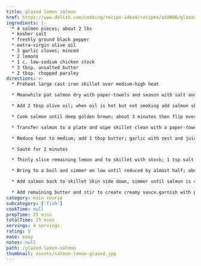 ```yaml
---
title: glazed lemon salmon
href: https://www.delish.com/cooking/recipe-ideas/recipes/a50886/glazed-lemon-salmon-recipe/
ingredients: |-
  * 4 salmon pieces; about 2 lbs
  * kosher salt
  * freshly ground black pepper
  * extra-virgin olive oil
  * 3 garlic cloves; minced
  * 2 lemons
  * 1 c. low-sodium chicken stock
  * 3 tbsp. unsalted butter
  * 2 tbsp. chopped parsley
directions: >-
  * Preheat large cast iron skillet over medium-high heat

  * Meanwhile pat salmon dry with paper-towels and season with salt and black pepper

  * Add 2 tbsp olive oil; when oil is hot but not smoking add salmon skin side up

  * Cook salmon until deep golden brown; about 3 minutes then flip over for 1 minute

  * Transfer salmon to a plate and wipe skillet clean with a paper-towel

  * Reduce heat to medium; add 1 tbsp butter; garlic with zest and juice of one lemon

  * Sauté for 2 minutes

  * Thinly slice remaining lemon and to skillet with stock; 1 tsp salt and 1/4 tsp black pepper

  * Bring to a boil and simmer on low until reduced by almost half; about 3 to 5 minutes

  * Add salmon back to skillet skin side down, simmer until salmon is cooked through; about 3 to 4 minutes

  * Add remaining butter and stir to create creamy sauce.garnish with parsley and serve immediately
category: main course
subcategory: ['fish']
cookTime: null
prepTime: 25 mins
totalTime: 25 mins
servings: 4 servings
rating: 5
ease: easy
notes: null
path: /glazed-lemon-salmon
thumbnail: assets/salmon-lemon-glazed.jpg
---
```

